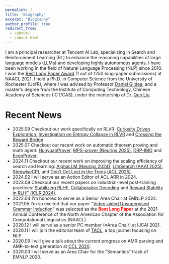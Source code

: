 ```yaml
---
permalink: /
title: "Biography"
excerpt: "Biography"
author_profile: true
redirect_from: 
  - /about/
  - /about.html
---
```


I am a principal researcher at Tencent AI Lab, specializing in Search and Reinforcement Learning (RL) to enhance the reasoning capabilities of large language models (LLMs) and developing highly autonomous agents. I have been working in the field of Natural Language Processing (NLP) since 2010. I won the [Best Long Paper Award](https://2021.naacl.org/blog/best-paper-awards/) (1 out of 1250 long-paper submissions) at NAACL 2021. I hold a Ph.D. in Computer Science from the University of Rochester (UofR), where I was advised by Professor [Daniel Gildea](https://scholar.google.com/citations?user=AAJjmoIAAAAJ&hl=en), and a master's degree from the Institute of Computing Technology, Chinese Academy of Sciences (ICT/CAS), under the mentorship of Dr. [Qun Liu](https://scholar.google.com.sg/citations?user=2HhiGzcAAAAJ&hl=en).

Recent News
======

* 2025.09  Checkout our work specifically on RLVR: [Curiosity Driven Exploration](https://arxiv.org/pdf/2509.09675), [Investigation on Entropy Collapse in RLVR](https://cake-dish-e3d.notion.site/Verifier-Rewards-Are-Not-Enough-the-Sparse-Binary-Reward-may-Trigger-Entropy-Collapse-in-RLVR-Train-286d6c62497f80e7b46dc873c2c76f2e) and [Crossing the Reward Bridge](https://arxiv.org/pdf/2503.23829)
* 2025.07  Checkout our recent work on automatic theorem proving and math agent: [HunyuanProver](https://arxiv.org/abs/2412.20735), [MPS-prover (Neurips 2025)](https://arxiv.org/pdf/2505.10962), [DRP-IMO](https://arxiv.org/pdf/2507.06804) and [EconProver](https://arxiv.org/pdf/2509.12603).
* 2024.11  Checkout our recent work on improving the scaling efficiency of search and learning: [AlphaLLM (Neurips 2024)](https://arxiv.org/pdf/2404.12253), [LiteSearch (AAAI 2025)](https://arxiv.org/pdf/2407.00320), [StepwiseCPL](https://arxiv.org/pdf/2410.06508) and [Don’t Get Lost in the Trees (ACL 2025)](https://arxiv.org/pdf/2502.11183).
* 2024.02  I will serve as an Action Editor of ACL ARR in 2024.
* 2023.09  Checkout our recent papers on industrial-level post-training practices: [Stabilizing RLHF](https://arxiv.org/pdf/2309.10202), [Collaborative Decoding](https://arxiv.org/pdf/2402.17982) and [Reward Stability in RLHF (ICLR 2024)](https://arxiv.org/pdf/2309.16155).
* 2022.04  I'm honored to serve as a Senior Area Chair at EMNLP 2022.
* 2021.05  I'm so excited that our paper "[Video-aided Unsupervised Grammar Induction](https://arxiv.org/abs/2104.04369)" was selected as the <span style="color:red"><b>Best Long Paper</b></span> at the 2021 Annual Conference of the North American Chapter of the Association for Computational Linguistics (NAACL).
* 2020.12  I will serve as a senior PC member (≈Area Chair) at IJCAI 2021.
* 2020.11  I will join the editorial team of [TACL](https://transacl.org/index.php/tacl/about/editorialTeam), a top journel focusing on NLP.
* 2020.09  I will give a talk about the current progress on AMR parsing and AMR-to-text generation at [CCL 2020](http://cips-cl.org/static/CCL2020/frontier.html).
* 2020.03  I will serve as an Area Chair for the "Semantics" track of EMNLP 2020.
